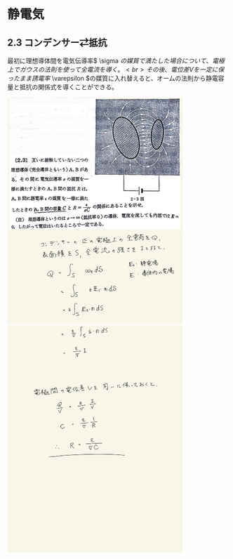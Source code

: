 <script type="text/javascript" async src="https://cdnjs.cloudflare.com/ajax/libs/mathjax/2.7.7/MathJax.js?config=TeX-MML-AM_CHTML">

</script>

<script type="text/x-mathjax-config">
 MathJax.Hub.Config({
 tex2jax: {
 inlineMath: [['$', '$'] ],
 displayMath: [ ['$$','$$'], ["\\[","\\]"] ]
 }
 });
</script>

# 静電気
## 2.3 コンデンサー⇄抵抗

最初に理想導体間を電気伝導率$ \sigma $の媒質で満たした場合について、電極上でガウスの法則を使って全電流を導く。
<br>
その後、電位差Vを一定に保ったまま誘電率$ \varepsilon $の媒質に入れ替えると、オームの法則から静電容量と抵抗の関係式を導くことができる。
<br>

<img width="400" alt="electromagnetism-65" src="./images/sc-3/Electromagnetism-65.jpg">
<img width="400" alt="electromagnetism-66" src="./images/sc-3/Electromagnetism-66.jpg">
